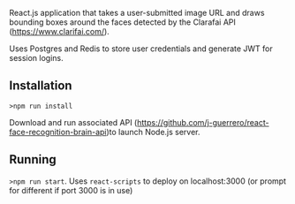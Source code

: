 React.js application that takes a user-submitted image URL and draws bounding boxes around the faces detected by the Clarafai API (https://www.clarifai.com/).

Uses Postgres and Redis to store user credentials and generate JWT for session logins.

## Installation
```>npm run install```

Download and run associated API (https://github.com/j-guerrero/react-face-recognition-brain-api)to launch Node.js server.

## Running
```>npm run start```. Uses `react-scripts` to deploy on localhost:3000 (or prompt for different if port 3000 is in use)
